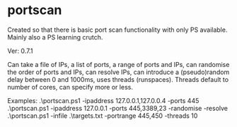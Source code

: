 # portscan
Created so that there is basic port scan functionality with only PS available. Mainly also a PS learning crutch.

Ver: 0.7.1

Can take a file of IPs, a list of ports, a range of ports and IPs, can randomise the order of ports and IPs, can resolve IPs, can introduce a (pseudo)random delay between 0 and 1000ms, uses threads (runspaces). Threads default to number of cores, can specify more or less.

Examples:
.\portscan.ps1 -ipaddress 127.0.0.1,127.0.0.4 -ports 445
.\portscan.ps1 -ipaddress 127.0.0.1 -ports 445,3389,23 -randomise -resolve
.\portscan.ps1 -infile .\targets.txt -portrange 445,450 -threads 10
